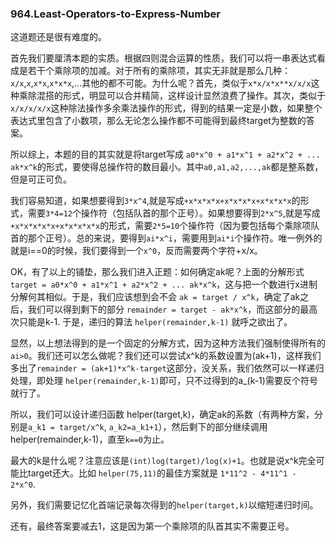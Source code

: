### 964.Least-Operators-to-Express-Number

这道题还是很有难度的。

首先我们要厘清本题的实质。根据四则混合运算的性质，我们可以将一串表达式看成是若干个乘除项的加减。对于所有的乘除项，其实无非就是那么几种：```x/x```,```x```,```x*x```,```x*x*x```,...其他的都不可能。为什么呢？首先，类似于```x*x/x*x**x/x/x```这种乘除混搭的形式，明显可以合并精简，这样设计显然浪费了操作。其次，类似于```x/x/x/x/x```这种除法操作多余乘法操作的形式，得到的结果一定是小数，如果整个表达式里包含了小数项，那么无论怎么操作都不可能得到最终target为整数的答案。

所以综上，本题的目的其实就是将target写成 ```a0*x^0 + a1*x^1 + a2*x^2 + ... ak*x^k```的形式，要使得总操作符的数目最小。其中```a0,a1,a2,...,ak```都是整系数，但是可正可负。

我们容易知道，如果想要得到```3*x^4```,就是写成```+x*x*x*x+x*x*x*x+x*x*x*x```的形式，需要```3*4=12```个操作符（包括队首的那个正号）。如果想要得到```2*x^5```,就是写成```+x*x*x*x*x+x*x*x*x*x```的形式，需要```2*5=10```个操作符（因为要包括每个乘除项队首的那个正号）。总的来说，要得到```ai*x^i```，需要用到```ai*i```个操作符。唯一例外的就是i==0的时候，我们要得到一个```x^0```，反而需要两个字符+x/x。

OK，有了以上的铺垫，那么我们进入正题：如何确定ak呢？上面的分解形式```target = a0*x^0 + a1*x^1 + a2*x^2 + ... ak*x^k```，这与把一个数进行x进制分解何其相似。于是，我们应该想到会不会 ```ak = target / x^k```，确定了ak之后，我们可以得到剩下的部分 ```remainder = target - ak*x^k```，而这部分的最高次只能是k-1. 于是，递归的算法 ```helper(remainder,k-1)``` 就呼之欲出了。

显然，以上想法得到的是一个固定的分解方式，因为这种方法我们强制使得所有的```ai>0```。我们还可以怎么做呢？我们还可以尝试x^k的系数设置为(ak+1)，这样我们多出了```remainder = (ak+1)*x^k-target```这部分，没关系，我们依然可以一样递归处理，即处理 ```helper(remainder,k-1)```即可，只不过得到的a_(k-1)需要反个符号就行了。

所以，我们可以设计递归函数 helper(target,k)，确定ak的系数（有两种方案，分别是```a_k1 = target/x^k```, ```a_k2=a_k1+1```），然后剩下的部分继续调用 helper(remainder,k-1)，直至```k==0```为止。

最大的k是什么呢？注意应该是```(int)log(target)/log(x)+1```。也就是说x^k完全可能比target还大。比如 ```helper(75,11)```的最佳方案就是 ```1*11^2 - 4*11^1 - 2*x^0```.

另外，我们需要记忆化首端记录每次得到的```helper(target,k)```以缩短递归时间。

还有，最终答案要减去1，这是因为第一个乘除项的队首其实不需要正号。
